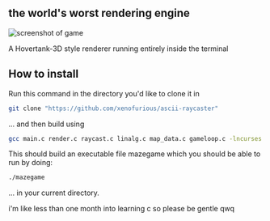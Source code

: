 ## the world's worst rendering engine

![screenshot of game](https://github.com/xenofurious/ascii-raycaster/tree/master/examples/mazegame.png)

A Hovertank-3D style renderer running entirely inside the terminal

## How to install

Run this command in the directory you'd like to clone it in
```bash
git clone "https://github.com/xenofurious/ascii-raycaster"
```
... and then build using
```bash
gcc main.c render.c raycast.c linalg.c map_data.c gameloop.c -lncurses -lm -o mazegame
```

This should build an executable file mazegame which you should be able to run by doing:
```bash
./mazegame
```
... in your current directory.



i'm like less than one month into learning c so please be gentle qwq
